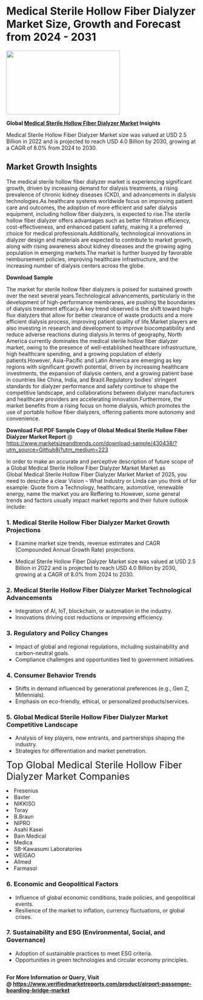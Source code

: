 <H1>Medical Sterile Hollow Fiber Dialyzer Market Size, Growth and Forecast from 2024 - 2031</H1><img class="aligncenter size-medium wp-image-584254" src="https://thirdeyenews.in/wp-content/uploads/2024/09/Global-Market-Research-300x168.jpeg" alt="" width="300" height="168" /><p><strong>Global&nbsp;<a href="https://www.marketsizeandtrends.com/download-sample/430438/?utm_source=Github8j?utm_medium=223">Medical Sterile Hollow Fiber Dialyzer Market</a> Insights</strong></p><p>Medical Sterile Hollow Fiber Dialyzer Market size was valued at USD 2.5 Billion in 2022 and is projected to reach USD 4.0 Billion by 2030, growing at a CAGR of 8.0% from 2024 to 2030.</p><p><h2>Market Growth Insights</h2> <p>The medical sterile hollow fiber dialyzer market is experiencing significant growth, driven by increasing demand for dialysis treatments, a rising prevalence of chronic kidney diseases (CKD), and advancements in dialysis technologies.As healthcare systems worldwide focus on improving patient care and outcomes, the adoption of more efficient and safer dialysis equipment, including hollow fiber dialyzers, is expected to rise.The sterile hollow fiber dialyzer offers advantages such as better filtration efficiency, cost-effectiveness, and enhanced patient safety, making it a preferred choice for medical professionals.Additionally, technological innovations in dialyzer design and materials are expected to contribute to market growth, along with rising awareness about kidney diseases and the growing aging population in emerging markets.The market is further buoyed by favorable reimbursement policies, improving healthcare infrastructure, and the increasing number of dialysis centers across the globe.</p> <p><strong>Download Sample</strong></p> <p>The market for sterile hollow fiber dialyzers is poised for sustained growth over the next several years.Technological advancements, particularly in the development of high-performance membranes, are pushing the boundaries of dialysis treatment efficacy.A key trend observed is the shift toward high-flux dialyzers that allow for better clearance of waste products and a more efficient dialysis process, improving patient quality of life.Market players are also investing in research and development to improve biocompatibility and reduce adverse reactions during dialysis.In terms of geography, North America currently dominates the medical sterile hollow fiber dialyzer market, owing to the presence of well-established healthcare infrastructure, high healthcare spending, and a growing population of elderly patients.However, Asia-Pacific and Latin America are emerging as key regions with significant growth potential, driven by increasing healthcare investments, the expansion of dialysis centers, and a growing patient base in countries like China, India, and Brazil.Regulatory bodies' stringent standards for dialyzer performance and safety continue to shape the competitive landscape, and collaborations between dialyzer manufacturers and healthcare providers are accelerating innovation.Furthermore, the market benefits from a rising focus on home dialysis, which promotes the use of portable hollow fiber dialyzers, offering patients more autonomy and convenience.</p> <p><span class=""><strong>Download Full PDF Sample Copy of Global Medical Sterile Hollow Fiber Dialyzer Market Report</strong> @ <a href="https://www.marketsizeandtrends.com/download-sample/430438/?utm_source=Github8j?utm_medium=223" target="_blank">https://www.marketsizeandtrends.com/download-sample/430438/?utm_source=Github8j?utm_medium=223</a></span></p><p>In order to make an accurate and perceptive description of future scope of a Global&nbsp;Medical Sterile Hollow Fiber Dialyzer Market Market as Global&nbsp;Medical Sterile Hollow Fiber Dialyzer Market Market of 2025, you need to describe a clear Vision &ndash; What Industry or Linda can you think of for example: Quote from a Technology, healthcare, automotive, renewable energy, name the market you are Reffering to.However, some general trends and factors usually impact market reports and their future outlook include:</p><h3>1.&nbsp;<strong>Medical Sterile Hollow Fiber Dialyzer Market Growth Projections</strong></h3><ul><li>Examine market size trends, revenue estimates and CAGR (Compounded Annual Growth Rate) projections.</li><li><p>Medical Sterile Hollow Fiber Dialyzer Market size was valued at USD 2.5 Billion in 2022 and is projected to reach USD 4.0 Billion by 2030, growing at a CAGR of 8.0% from 2024 to 2030.</p></li></ul><h3>2.&nbsp;<strong>Medical Sterile Hollow Fiber Dialyzer Market Technological Advancements</strong></h3><ul><li>Integration of AI, IoT, blockchain, or automation in the industry.</li><li>Innovations driving cost reductions or improving efficiency.</li></ul><h3>3.&nbsp;<strong>Regulatory and Policy Changes</strong></h3><ul><li>Impact of global and regional regulations, including sustainability and carbon-neutral goals.</li><li>Compliance challenges and opportunities tied to government initiatives.</li></ul><h3>4.&nbsp;<strong>Consumer Behavior Trends</strong></h3><ul><li>Shifts in demand influenced by generational preferences (e.g., Gen Z, Millennials).</li><li>Emphasis on eco-friendly, ethical, or personalized products/services.</li></ul><h3>5.&nbsp;<strong>Global Medical Sterile Hollow Fiber Dialyzer Market Competitive Landscape</strong></h3><ul><li>Analysis of key players, new entrants, and partnerships shaping the industry.</li><li>Strategies for differentiation and market penetration.</li></ul><p data-pm-slice="1 1 []"><span style="color: inherit; font-family: inherit; font-size: 25px;">Top Global Medical Sterile Hollow Fiber Dialyzer Market Companies</span></p><div class="" data-test-id=""><p><li>Fresenius</li><li> Baxter</li><li> NIKKISO</li><li> Toray</li><li> B.Braun</li><li> NIPRO</li><li> Asahi Kasei</li><li> Bain Medical</li><li> Medica</li><li> SB-Kawasumi Laboratories</li><li> WEIGAO</li><li> Allmed</li><li> Farmasol</li></p></div><h3>6.&nbsp;<strong>Economic and Geopolitical Factors</strong></h3><ul><li>Influence of global economic conditions, trade policies, and geopolitical events.</li><li>Resilience of the market to inflation, currency fluctuations, or global crises.</li></ul><h3>7.&nbsp;<strong>Sustainability and ESG (Environmental, Social, and Governance)</strong></h3><ul><li>Adoption of sustainable practices to meet ESG criteria.</li><li>Opportunities in green technologies and circular economy principles.</li></ul><h2><strong style="font-size: 14px;">For More Information or Query, Visit @&nbsp;</strong><a style="background-color: #ffffff; font-size: 14px;" href="https://www.marketsizeandtrends.com/report/medical-sterile-hollow-fiber-dialyzer-market/" target="_blank">https://www.verifiedmarketreports.com/product/airport-passenger-boarding-bridge-market</a></h2>